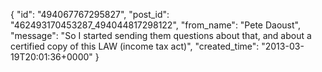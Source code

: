  {
   "id": "494067767295827",
   "post_id": "462493170453287_494044817298122",
   "from_name": "Pete Daoust",
   "message": "So I started sending them questions about that, and about a certified copy of this LAW (income tax act)",
   "created_time": "2013-03-19T20:01:36+0000"
 }
